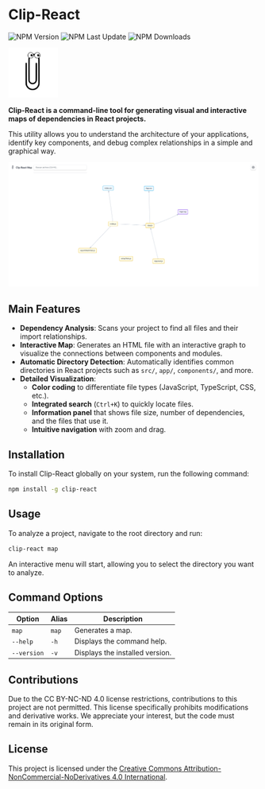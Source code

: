 # Clip-React

![NPM Version](https://img.shields.io/npm/v/clip-jan)
![NPM Last Update](https://img.shields.io/npm/last-update/clip-jan)
![NPM Downloads](https://img.shields.io/npm/d18m/clip-jan)

<img src="src/img/logo-clip.svg" alt="alternative text" width="100">

**Clip-React is a command-line tool for generating visual and interactive maps of dependencies in React projects.**

This utility allows you to understand the architecture of your applications, identify key components, and debug complex relationships in a simple and graphical way.

<img src="src/img/DEMO.PNG" alt="alternative text" width="700">

## Main Features

* **Dependency Analysis**: Scans your project to find all files and their import relationships.
* **Interactive Map**: Generates an HTML file with an interactive graph to visualize the connections between components and modules.
* **Automatic Directory Detection**: Automatically identifies common directories in React projects such as `src/`, `app/`, `components/`, and more.
* **Detailed Visualization**:
  * **Color coding** to differentiate file types (JavaScript, TypeScript, CSS, etc.).
  * **Integrated search** (`Ctrl+K`) to quickly locate files.
  * **Information panel** that shows file size, number of dependencies, and the files that use it.
  * **Intuitive navigation** with zoom and drag.

## Installation

To install Clip-React globally on your system, run the following command:

```bash
npm install -g clip-react
```

## Usage

To analyze a project, navigate to the root directory and run:

```bash
clip-react map
```

An interactive menu will start, allowing you to select the directory you want to analyze.

## Command Options

| Option          | Alias | Description                                       |
| --------------- | ----- | ------------------------------------------------- |
| `map`          | `map` | Generates a map.                                 |
| `--help`       | `-h`  | Displays the command help.                        |
| `--version`    | `-v`  | Displays the installed version.                   |

## Contributions

Due to the CC BY-NC-ND 4.0 license restrictions, contributions to this project are not permitted. This license specifically prohibits modifications and derivative works. We appreciate your interest, but the code must remain in its original form.

## License
This project is licensed under the [Creative Commons Attribution-NonCommercial-NoDerivatives 4.0 International](https://creativecommons.org/licenses/by-nc-nd/4.0/).

